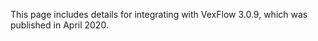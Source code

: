 This page includes details for integrating with VexFlow 3.0.9, which was published in April 2020.

# <script> tag

Add the following <script> tag to your HTML page:

```html
<script src="https://unpkg.com/vexflow@3.0.9/releases/vexflow-min.js"></script>
```

Then on the same page, add another <script> tag with the following code:

```html
<script>
const f = new Vex.Flow.Factory({
  renderer: { elementId: 'output', width: 500, height: 200 },
});

const score = f.EasyScore();
const system = f.System();

system
  .addStave({
    voices: [
      score.voice(score.notes('C#5/q, B4, A4, G#4', { stem: 'up' })),
      score.voice(score.notes('C#4/h, C#4', { stem: 'down' })),
    ],
  })
  .addClef('treble')
  .addTimeSignature('4/4');

f.draw();
</script>
```



# npm install

If you would like to bundle VexFlow into your web project (e.g., with webpack), you can install VexFlow from npm:

```
npm install vexflow@3.0.9
```

Then, in your project (e.g., app.js), do the following:

```javascript
import Vex from 'vexflow';

const f = new Vex.Flow.Factory({
  renderer: { elementId: 'output', width: 500, height: 200 },
});

const score = f.EasyScore();
const system = f.System();

system
  .addStave({
    voices: [
      score.voice(score.notes('C#5/q, B4, A4, G#4', { stem: 'up' })),
      score.voice(score.notes('C#4/h, C#4', { stem: 'down' })),
    ],
  })
  .addClef('treble')
  .addTimeSignature('4/4');

f.draw();
```
